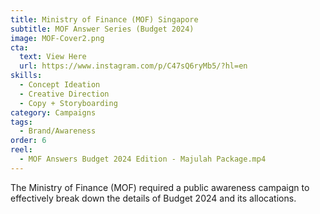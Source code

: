```yaml
---
title: Ministry of Finance (MOF) Singapore
subtitle: MOF Answer Series (Budget 2024)
image: MOF-Cover2.png
cta:
  text: View Here
  url: https://www.instagram.com/p/C47sQ6ryMb5/?hl=en
skills:
  - Concept Ideation
  - Creative Direction
  - Copy + Storyboarding
category: Campaigns
tags:
  - Brand/Awareness
order: 6
reel:
  - MOF Answers Budget 2024 Edition - Majulah Package.mp4
---
```


The Ministry of Finance (MOF) required a public awareness campaign to effectively break down the details of Budget 2024 and its allocations.

